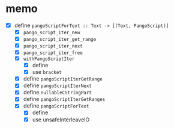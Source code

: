 memo
====

* [x] define `pangoScriptForText :: Text -> [(Text, PangoScript)]`
	+ [x] `pango_script_iter_new`
	+ [x] `pango_script_iter_get_range`
	+ [x] `pango_script_iter_next`
	+ [x] `pango_script_iter_free`
	+ [x] `withPangoScriptIter`
		- [x] define
		- [x] use `bracket`
	+ [x] define `pangoScriptIterGetRange`
	+ [x] define `pangoScriptIterNext`
	+ [x] define `nullableCStringPart`
	+ [x] define `pangoScriptIterGetRanges`
	+ [x] define `pangoScriptForText`
		- [x] define
		- [x] use unsafeInterleaveIO
